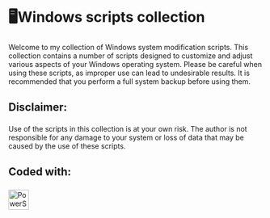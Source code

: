 <h1 align="left">🖥️Windows scripts collection</h1>

###

<p align="left">Welcome to my collection of Windows system modification scripts. This collection contains a number of scripts designed to customize and adjust various aspects of your Windows operating system. Please be careful when using these scripts, as improper use can lead to undesirable results. It is recommended that you perform a full system backup before using them.
</p>

###

<h2 align="left">Disclaimer:</h2>

###

Use of the scripts in this collection is at your own risk. The author is not responsible for any damage to your system or loss of data that may be caused by the use of these scripts.

###

<h2 align="left">Coded with:</h2>

###

<div align="left">
  <img src="https://cdn.icon-icons.com/icons2/2107/PNG/512/file_type_powershell_icon_130243.png" height="40" alt="PowerShell logo" />
  <img width="12" />
</div>


###
